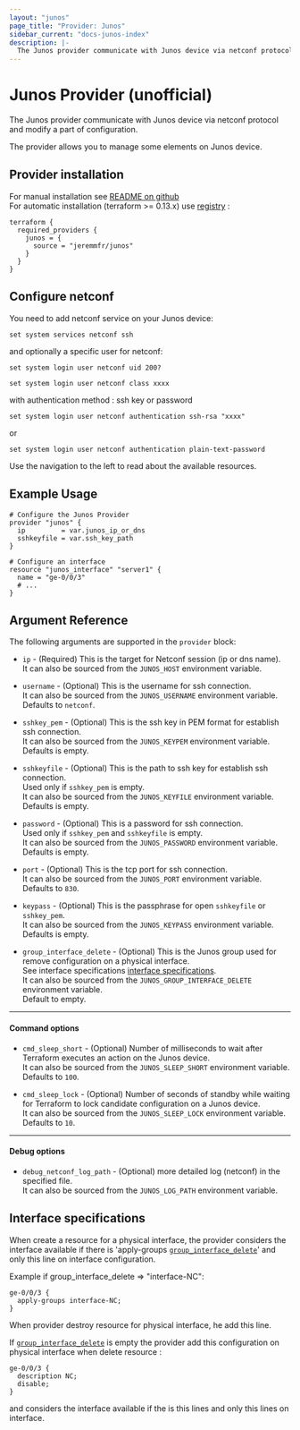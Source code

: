 ```yaml
---
layout: "junos"
page_title: "Provider: Junos"
sidebar_current: "docs-junos-index"
description: |-
  The Junos provider communicate with Junos device via netconf protocol and modify a part of configuration
---
```


# Junos Provider (unofficial)

The Junos provider communicate with Junos device via netconf protocol
and modify a part of configuration.

The provider allows you to manage some elements on Junos device.

## Provider installation
For manual installation see [README on github](https://github.com/jeremmfr/terraform-provider-junos#install-binary-on-disk)<br>
For automatic installation (terraform >= 0.13.x) use [registry](https://registry.terraform.io/providers/jeremmfr/junos/) :

```hcl
terraform {
  required_providers {
    junos = {
      source = "jeremmfr/junos"
    }
  }
}
```

## Configure netconf

You need to add netconf service on your Junos device:

```text
set system services netconf ssh
```

and optionally a specific user for netconf:

```text
set system login user netconf uid 200?

set system login user netconf class xxxx
```
with authentication method : ssh key or password
```text
set system login user netconf authentication ssh-rsa "xxxx"
```
or
```text
set system login user netconf authentication plain-text-password
```

Use the navigation to the left to read about the available resources.

## Example Usage

```hcl
# Configure the Junos Provider
provider "junos" {
  ip         = var.junos_ip_or_dns
  sshkeyfile = var.ssh_key_path
}

# Configure an interface
resource "junos_interface" "server1" {
  name = "ge-0/0/3"
  # ...
}
```

## Argument Reference

The following arguments are supported in the `provider` block:

* `ip` - (Required) This is the target for Netconf session (ip or dns name).  
  It can also be sourced from the `JUNOS_HOST` environment variable.

* `username` - (Optional) This is the username for ssh connection.  
  It can also be sourced from the `JUNOS_USERNAME` environment variable.  
  Defaults to `netconf`.

* `sshkey_pem` - (Optional) This is the ssh key in PEM format for establish ssh connection.  
  It can also be sourced from the `JUNOS_KEYPEM` environment variable.  
  Defaults is empty.

* `sshkeyfile` - (Optional) This is the path to ssh key for establish ssh connection.  
  Used only if `sshkey_pem` is empty.  
  It can also be sourced from the `JUNOS_KEYFILE` environment variable.  
  Defaults is empty.

* `password` - (Optional) This is a password for ssh connection.  
  Used only if `sshkey_pem` and `sshkeyfile` is empty.  
  It can also be sourced from the `JUNOS_PASSWORD` environment variable.  
  Defaults is empty.

* `port` - (Optional) This is the tcp port for ssh connection.  
  It can also be sourced from the `JUNOS_PORT` environment variable.  
  Defaults to `830`.

* `keypass` - (Optional) This is the passphrase for open `sshkeyfile` or `sshkey_pem`.  
  It can also be sourced from the `JUNOS_KEYPASS` environment variable.  
  Defaults is empty.

* `group_interface_delete` - (Optional) This is the Junos group used for remove configuration on a physical interface.  
  See interface specifications [interface specifications](#interface-specifications).  
  It can also be sourced from the `JUNOS_GROUP_INTERFACE_DELETE` environment variable.  
  Default to empty.

---
#### Command options
* `cmd_sleep_short` - (Optional) Number of milliseconds to wait after Terraform executes an action on the Junos device.  
  It can also be sourced from the `JUNOS_SLEEP_SHORT` environment variable.  
  Defaults to `100`.

* `cmd_sleep_lock` - (Optional) Number of seconds of standby while waiting for Terraform to lock candidate configuration on a Junos device.  
  It can also be sourced from the `JUNOS_SLEEP_LOCK` environment variable.  
  Defaults to `10`.

---
#### Debug options
* `debug_netconf_log_path` - (Optional) more detailed log (netconf) in the specified file.  
  It can also be sourced from the `JUNOS_LOG_PATH` environment variable.

## Interface specifications

When create a resource for a physical interface, the provider considers the interface available if there is 'apply-groups [`group_interface_delete`](#group_interface_delete)' and only this line on interface configuration.

Example if group_interface_delete => "interface-NC":

```text
ge-0/0/3 {
  apply-groups interface-NC;
}
```

When provider destroy resource for physical interface, he add this line.

If [`group_interface_delete`](#group_interface_delete) is empty the provider add this configuration on physical interface when delete resource :

```text
ge-0/0/3 {
  description NC;
  disable;
}
```

and considers the interface available if the is this lines and only this lines on interface.
